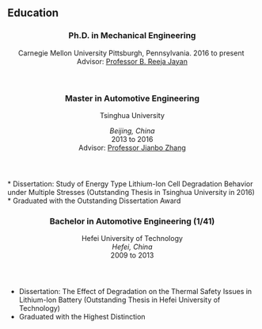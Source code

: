 <section class="thirteen columns" markdown="1">

# Education

<article markdown="1">
<header>
<h1> Ph.D. in Mechanical Engineering </h1>

Carnegie Mellon University
Pittsburgh, Pennsylvania. 2016 to present  
Advisor: [Professor B. Reeja Jayan](http://jayanlab.com/)

</article>

<article markdown="1">
<header>
<h1>Master in Automotive Engineering</h1>

<span>Tsinghua University </span>
<span><address>Beijing, China</address><time>2013 to 2016</time></span>  
Advisor: [Professor Jianbo Zhang](http://thueps.org/html/en/)
</header>
* Dissertation: Study of Energy Type Lithium-Ion Cell Degradation Behavior under Multiple Stresses (Outstanding Thesis in Tsinghua University in 2016)
* Graduated with the Outstanding Dissertation Award

</article>
<article markdown="1">
<header>
<h1>Bachelor in Automotive Engineering (1/41)</h1>
<span>Hefei University of Technology</span>
<span><address>Hefei, China</address><time>2009 to 2013</time></span>
</header>

* Dissertation: The Effect of Degradation on the Thermal Safety Issues in Lithium-Ion Battery (Outstanding Thesis in Hefei University of Technology)
* Graduated with the Highest Distinction

</article>
</section>
